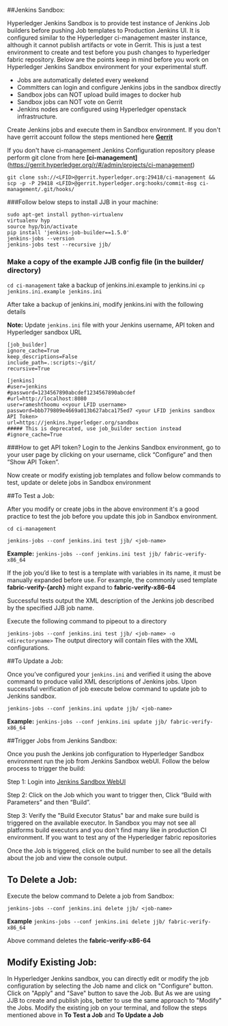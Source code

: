 ##Jenkins Sandbox:

Hyperledger Jenkins Sandbox is to provide test instance of Jenkins Job builders before pushing Job templates to Production Jenkins UI. It is configured similar to the Hyperledger ci-management master instance, although it cannot publish artifacts or vote in Gerrit. This is just a test environment to create and test before you push changes to hyperledger fabric repository. Below are the points keep in mind before you work on Hyperledger Jenkins Sandbox environment for your experimental stuff.

- Jobs are automatically deleted every weekend
- Committers can login and configure Jenkins jobs in the sandbox directly
- Sandbox jobs can NOT upload build images to docker hub 
- Sandbox jobs can NOT vote on Gerrit
- Jenkins nodes are configured using Hyperledger openstack infrastructure.

Create Jenkins jobs and execute them in Sandbox environment. If you don't have gerrit account follow the steps mentioned here [**Gerrit**](http://hyperledger-fabric.readthedocs.io/en/latest/Gerrit/lf-account/)

If you don't have ci-management Jenkins Configuration repository please perform git clone from here **[ci-management]**(https://gerrit.hyperledger.org/r/#/admin/projects/ci-management)

`git clone ssh://<LFID>@gerrit.hyperledger.org:29418/ci-management && scp -p -P 29418 <LFID>@gerrit.hyperledger.org:hooks/commit-msg ci-management/.git/hooks/`

###Follow below steps to install JJB in your machine:

```
sudo apt-get install python-virtualenv
virtualenv hyp
source hyp/bin/activate
pip install 'jenkins-job-builder==1.5.0'
jenkins-jobs --version
jenkins-jobs test --recursive jjb/
```
### Make a copy of the example JJB config file (in the builder/ directory)

`cd ci-management`
take a backup of jenkins.ini.example to jenkins.ini
`cp jenkins.ini.example jenkins.ini`

After take a backup of jenkins.ini, modify jenkins.ini with the following details

**Note:** Update `jenkins.ini` file with your Jenkins username, API token and Hyperledger sandbox URL

```
[job_builder]
ignore_cache=True
keep_descriptions=False
include_path=.:scripts:~/git/
recursive=True

[jenkins]
#user=jenkins
#password=1234567890abcdef1234567890abcdef
#url=http://localhost:8080
user=rameshthoomu <<your LFID username>
password=bbb779809e4669a013b627abca175ed7 <your LFID jenkins sandbox API Token>
url=https://jenkins.hyperledger.org/sandbox 
##### This is deprecated, use job_builder section instead
#ignore_cache=True
```
###How to get API token?
Login to the Jenkins Sandbox environment, go to your user page by clicking on your username, click “Configure” and then “Show API Token”.

Now create or modify existing job templates and follow below commands to test, update or delete jobs in Sandbox environment

##To Test a Job: 

After you modify or create jobs in the above environment it's a good practice to test the job before you update this job in Sandbox environment. 

`cd ci-management`

`jenkins-jobs --conf jenkins.ini test jjb/ <job-name>`

**Example:** `jenkins-jobs --conf jenkins.ini test jjb/ fabric-verify-x86_64`

If the job you’d like to test is a template with variables in its name, it must be manually expanded before use. For example, the commonly used template **fabric-verify-{arch}** might expand to **fabric-verify-x86-64**

Successful tests output the XML description of the Jenkins job described by the specified JJB job name.

Execute the following command to pipeout to a directory

`jenkins-jobs --conf jenkins.ini test jjb/ <job-name> -o <directoryname>` The output directory will contain files with the XML configurations.

##To Update a Job:

Once you’ve configured your `jenkins.ini` and verified it using the above command to produce valid XML descriptions of Jenkins jobs. Upon successful verification of job execute below command to update job to Jenkins sandbox.

`jenkins-jobs --conf jenkins.ini update jjb/ <job-name>`

**Example:** `jenkins-jobs --conf jenkins.ini update jjb/ fabric-verify-x86_64`

##Trigger Jobs from Jenkins Sandbox:

Once you push the Jenkins job configuration to Hyperledger Sandbox environment run the job from Jenkins Sandbox webUI. Follow the below process to trigger the build:

Step 1: Login into [Jenkins Sandbox WebUI](https://jenkins.hyperledger.org/sandbox/)

Step 2: Click on the Job which you want to trigger then, Click “Build with Parameters” and then “Build”.

Step 3: Verify the "Build Executor Status" bar and make sure build is triggered on the available executor. In Sandbox you may not see all platforms build executors and you don't find many like in production CI environment. If you want to test any of the Hyperledger fabric repositories

Once the Job is triggered, click on the build number to see all the details about the job and view the console output.

## To Delete a Job:

Execute the below command to Delete a job from Sandbox:

`jenkins-jobs --conf jenkins.ini delete jjb/ <job-name>`

**Example** `jenkins-jobs --conf jenkins.ini delete jjb/ fabric-verify-x86_64`

Above command deletes the **fabric-verify-x86-64**

## Modify Existing Job:

In Hyperledger Jenkins sandbox, you can directly edit or modify the job configuration by selecting the Job name and click on "Configure" button. Click on "Apply" and "Save" button to save the Job. But As we are using JJB to create and publish jobs, better to use the same approach to "Modify" the Jobs. Modify the existing job on your terminal, and follow the steps mentioned above in **To Test a Job** and **To Update a Job**
